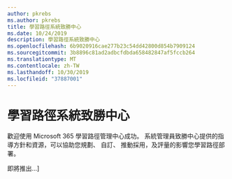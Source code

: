 ```yaml
---
author: pkrebs
ms.author: pkrebs
title: 學習路徑系統致勝中心
ms.date: 10/24/2019
description: 學習路徑系統致勝中心
ms.openlocfilehash: 6b9020916cae277b23c54dd42800d854b7909124
ms.sourcegitcommit: 3b8896c81ad2adbcfdbda658482847af5fccb264
ms.translationtype: MT
ms.contentlocale: zh-TW
ms.lasthandoff: 10/30/2019
ms.locfileid: "37887001"
---
```

# <a name="learning-pathways-admin-success-center"></a>學習路徑系統致勝中心

歡迎使用 Microsoft 365 學習路徑管理中心成功。 系統管理員致勝中心提供的指導方針和資源，可以協助您規劃、 自訂、 推動採用，及評量的影響您學習路徑部署。

即將推出...]

